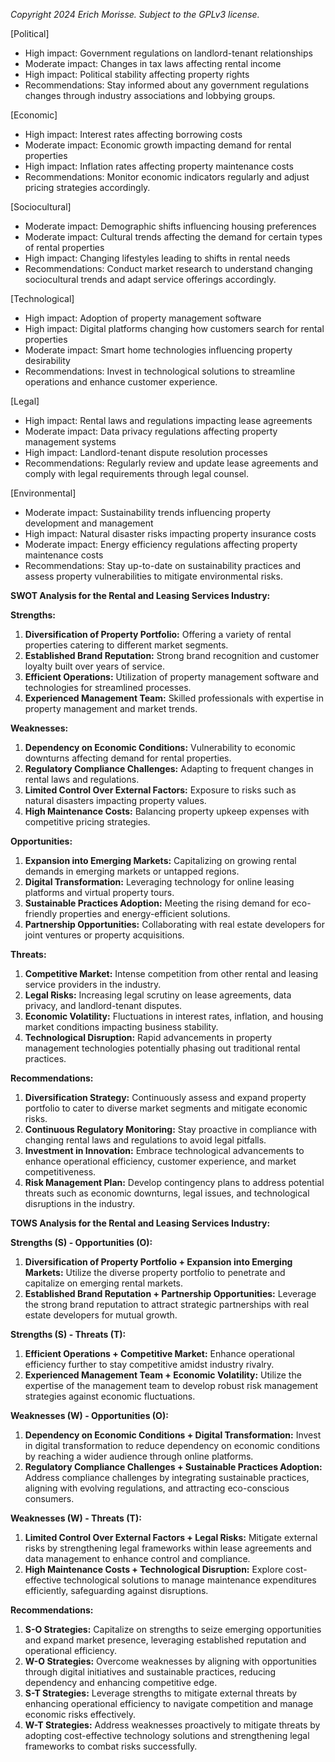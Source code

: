 *Copyright 2024 Erich Morisse.  Subject to the GPLv3 license.*


[Political]
- High impact: Government regulations on landlord-tenant relationships
- Moderate impact: Changes in tax laws affecting rental income
- High impact: Political stability affecting property rights
- Recommendations: Stay informed about any government regulations changes through industry associations and lobbying groups.

[Economic]
- High impact: Interest rates affecting borrowing costs
- Moderate impact: Economic growth impacting demand for rental properties
- High impact: Inflation rates affecting property maintenance costs
- Recommendations: Monitor economic indicators regularly and adjust pricing strategies accordingly.

[Sociocultural]
- Moderate impact: Demographic shifts influencing housing preferences
- Moderate impact: Cultural trends affecting the demand for certain types of rental properties
- High impact: Changing lifestyles leading to shifts in rental needs
- Recommendations: Conduct market research to understand changing sociocultural trends and adapt service offerings accordingly.

[Technological]
- High impact: Adoption of property management software
- High impact: Digital platforms changing how customers search for rental properties
- Moderate impact: Smart home technologies influencing property desirability
- Recommendations: Invest in technological solutions to streamline operations and enhance customer experience.

[Legal]
- High impact: Rental laws and regulations impacting lease agreements
- Moderate impact: Data privacy regulations affecting property management systems
- High impact: Landlord-tenant dispute resolution processes
- Recommendations: Regularly review and update lease agreements and comply with legal requirements through legal counsel.

[Environmental]
- Moderate impact: Sustainability trends influencing property development and management
- High impact: Natural disaster risks impacting property insurance costs
- Moderate impact: Energy efficiency regulations affecting property maintenance costs
- Recommendations: Stay up-to-date on sustainability practices and assess property vulnerabilities to mitigate environmental risks.

**SWOT Analysis for the Rental and Leasing Services Industry:**

**Strengths:**
1. **Diversification of Property Portfolio:** Offering a variety of rental properties catering to different market segments.
2. **Established Brand Reputation:** Strong brand recognition and customer loyalty built over years of service.
3. **Efficient Operations:** Utilization of property management software and technologies for streamlined processes.
4. **Experienced Management Team:** Skilled professionals with expertise in property management and market trends.

**Weaknesses:**
1. **Dependency on Economic Conditions:** Vulnerability to economic downturns affecting demand for rental properties.
2. **Regulatory Compliance Challenges:** Adapting to frequent changes in rental laws and regulations.
3. **Limited Control Over External Factors:** Exposure to risks such as natural disasters impacting property values.
4. **High Maintenance Costs:** Balancing property upkeep expenses with competitive pricing strategies.

**Opportunities:**
1. **Expansion into Emerging Markets:** Capitalizing on growing rental demands in emerging markets or untapped regions.
2. **Digital Transformation:** Leveraging technology for online leasing platforms and virtual property tours.
3. **Sustainable Practices Adoption:** Meeting the rising demand for eco-friendly properties and energy-efficient solutions.
4. **Partnership Opportunities:** Collaborating with real estate developers for joint ventures or property acquisitions.

**Threats:**
1. **Competitive Market:** Intense competition from other rental and leasing service providers in the industry.
2. **Legal Risks:** Increasing legal scrutiny on lease agreements, data privacy, and landlord-tenant disputes.
3. **Economic Volatility:** Fluctuations in interest rates, inflation, and housing market conditions impacting business stability.
4. **Technological Disruption:** Rapid advancements in property management technologies potentially phasing out traditional rental practices.

**Recommendations:**
1. **Diversification Strategy:** Continuously assess and expand property portfolio to cater to diverse market segments and mitigate economic risks.
2. **Continuous Regulatory Monitoring:** Stay proactive in compliance with changing rental laws and regulations to avoid legal pitfalls.
3. **Investment in Innovation:** Embrace technological advancements to enhance operational efficiency, customer experience, and market competitiveness.
4. **Risk Management Plan:** Develop contingency plans to address potential threats such as economic downturns, legal issues, and technological disruptions in the industry.

**TOWS Analysis for the Rental and Leasing Services Industry:**

**Strengths (S) - Opportunities (O):**
1. **Diversification of Property Portfolio + Expansion into Emerging Markets:** Utilize the diverse property portfolio to penetrate and capitalize on emerging rental markets.
2. **Established Brand Reputation + Partnership Opportunities:** Leverage the strong brand reputation to attract strategic partnerships with real estate developers for mutual growth.

**Strengths (S) - Threats (T):**
1. **Efficient Operations + Competitive Market:** Enhance operational efficiency further to stay competitive amidst industry rivalry.
2. **Experienced Management Team + Economic Volatility:** Utilize the expertise of the management team to develop robust risk management strategies against economic fluctuations.

**Weaknesses (W) - Opportunities (O):**
1. **Dependency on Economic Conditions + Digital Transformation:** Invest in digital transformation to reduce dependency on economic conditions by reaching a wider audience through online platforms.
2. **Regulatory Compliance Challenges + Sustainable Practices Adoption:** Address compliance challenges by integrating sustainable practices, aligning with evolving regulations, and attracting eco-conscious consumers.

**Weaknesses (W) - Threats (T):**
1. **Limited Control Over External Factors + Legal Risks:** Mitigate external risks by strengthening legal frameworks within lease agreements and data management to enhance control and compliance.
2. **High Maintenance Costs + Technological Disruption:** Explore cost-effective technological solutions to manage maintenance expenditures efficiently, safeguarding against disruptions.

**Recommendations:**
1. **S-O Strategies:** Capitalize on strengths to seize emerging opportunities and expand market presence, leveraging established reputation and operational efficiency.
2. **W-O Strategies:** Overcome weaknesses by aligning with opportunities through digital initiatives and sustainable practices, reducing dependency and enhancing competitive edge.
3. **S-T Strategies:** Leverage strengths to mitigate external threats by enhancing operational efficiency to navigate competition and manage economic risks effectively.
4. **W-T Strategies:** Address weaknesses proactively to mitigate threats by adopting cost-effective technology solutions and strengthening legal frameworks to combat risks successfully.

